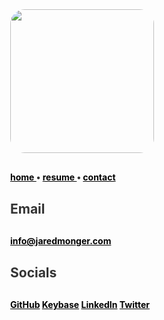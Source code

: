 <title>Jared Monger</title>
<style>
  body          { margin:40px; color:#333; }
  a, a:visited  { color: black; text-decoration:underline}
  code          {background-color: #f8f8f8; padding:5px;}
  li            { margin:5px; }
  p             {margin:30px 0;}
  .img-rounded  {border-radius: 10%;}
</style>

<img class="img-rounded" height="230" src="https://avatars3.githubusercontent.com/u/27711028?v=3&amp;s=460" width="230">

<strong> <a href="{{site.url}}/index">  home </a> •  <a href="{{site.url}}/resume">  resume </a> •  <a href="{{site.url}}/contact">  contact </a>
  <br>

Email
-----
[info@jaredmonger.com](mailto:info@jaredmonger.com)

Socials
-------
[GitHub](https://github.com/jaredmo)
[Keybase](https://keybase.io/jmonger) 
[LinkedIn](https://www.linkedin.com/in/jaredmonger)
[Twitter](https://twitter.com/jmonger)